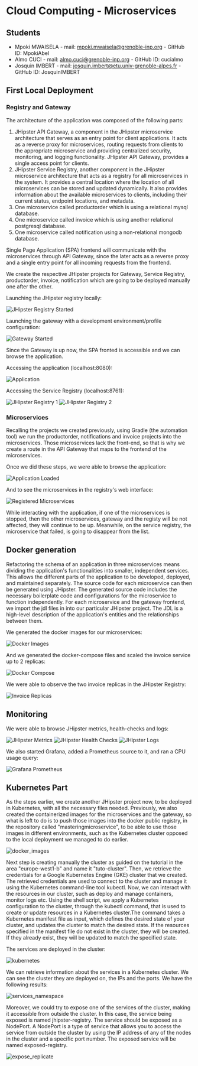 # Cloud Computing - Microservices

## Students

- Mpoki MWAISELA - mail: mpoki.mwaisela@grenoble-inp.org - GitHub ID: MpokiAbel
- Almo CUCI - mail: almo.cuci@grenoble-inp.org - GitHub ID: cucialmo
- Josquin IMBERT - mail: josquin.imbert@etu.univ-grenoble-alpes.fr - GitHub ID: JosquinIMBERT

## First Local Deployment

### Registry and Gateway

The architecture of the application was composed of the following parts: 

1. JHipster API Gateway, a component in the JHipster microservice architecture that serves as an entry point for client applications. It acts as a reverse proxy for microservices, routing requests from clients to the appropriate microservice and providing centralized security, monitoring, and logging functionality. JHipster API Gateway, provides a single access point for clients.
2. JHipster Service Registry, another component in the JHipster microservice architecture that acts as a registry for all microservices in the system. It provides a central location where the location of all microservices can be stored and updated dynamically. It also provides information about the available microservices to clients, including their current status, endpoint locations, and metadata.
3. One microservice called productorder which is using a relational mysql database.
4. One microservice called invoice which is using another relational postgresql database.
5. One microservice called notification using a non-relational mongodb database.

Single Page Application (SPA) frontend will communicate with the microservices through API Gateway, since the later acts as a reverse proxy and a single entry point for all incoming requests from the frontend.

We create the respective JHipster projects for Gateway, Service Registry, productorder, invoice, notification which are going to be deployed manually one after the other.

Launching the JHipster registry locally:

![JHipster Registry Started](./microservice_jhipster_registry_running.JPG "JHipster Registry Manual Start")

Launching the gateway with a development environment/profile configuration:

![Gateway Started](gateway_running.JPG "Gateway Manual Start")

Since the Gateway is up now, the SPA fronted is accessible and we can browse the application.

Accessing the application (localhost:8080):

![Application](./microservice_app.JPG "Application")


Accessing the Service Registry (localhost:8761):

![JHipster Registry 1](./jhipster_registry_1.JPG "JHipster Registry 1")
![JHipster Registry 2](./jhipster_registry_2.JPG "JHipster Registry 2")


### Microservices

Recalling the projects we created previously, using Gradle (the automation tool) we run the productorder, notifications and invoice projects into the microservices. Those microservices lack the front-end, so that is why we create a route in the API Gateway that maps to the frontend of the microservices.

Once we did these steps, we were able to browse the application:

![Application Loaded](./loaded_product_order_microservice.JPG "Application Loaded")

And to see the microservices in the registry's web interface:

![Registered Microservices](./jhipster_registry_services_up.JPG "Registered Microservices")

While interacting with the application, if one of the microservices is stopped, then the other microservices, gateway and the registy will be not affected, they will continue to be up. Meanwhile, on the service registry, the microservice that failed, is going to disappear from the list.


## Docker generation

Refactoring the schema of an application in three microservices means dividing the application's functionalities into smaller, independent services. This allows the different parts of the application to be developed, deployed, and maintained separately. The source code for each microservice can then be generated using JHipster. The generated source code includes the necessary boilerplate code and configurations for the microservice to function independently. 
For each microservice and the gateway frontend, we import the jdl files in into our particular JHipster project. The JDL is a high-level description of the application's entities and the relationships between them.

We generated the docker images for our microservices:

![Docker Images](./docker_images.JPG "Docker Images")

And we generated the docker-compose files and scaled the invoice service up to 2 replicas:

![Docker Compose](./docker_compose_scale_up.JPG "Docker Compose")

We were able to observe the two invoice replicas in the JHipster Registry:

![Invoice Replicas](./scaling_up_registry.JPG "Invoice Replicas")



## Monitoring

We were able to browse JHipster metrics, health-checks and logs:

![JHipster Metrics](./jhipster_metrics.JPG "JHipster Metrics")
![JHipster Health Checks](./jhipster_health_checks.JPG "JHipster Health Checks")
![JHipster Logs](./jhipster_logs.JPG "JHipster Logs")

We also started Grafana, added a Prometheus source to it, and ran a CPU usage query:

![Grafana Prometheus](./grafana_prometheus.JPG "Grafana Prometheus")



## Kubernetes Part

As the steps earlier, we create another JHipster project now, to be deployed in Kubernetes, with all the necessary files needed. Previously, we also created the containerized images for the microservices and the gateway, so what is left to do is to push those images into the docker public registry, in the repository called "masteringmicroservice", to be able to use those images in different environments, such as the Kubernetes cluster opposed to the local deployment we managed to do earlier.

![docker_images](https://user-images.githubusercontent.com/124881148/218195940-ff4feb85-8bba-4683-adeb-ae0fc9ea2e1b.png)


Next step is creating manually the cluster as guided on the tutorial in the area "europe-west1-b" and name it "tuto-cluster". Then, we retrieve the credentials for a Google Kubernetes Engine (GKE) cluster that we created. The retrieved credentials are used to connect to the cluster and manage it using the Kubernetes command-line tool kubectl. Now, we can interact with the resources in our cluster, such as deploy and manage containers, monitor logs etc.
Using the shell script, we apply a Kubernetes configuration to the cluster, through the kubectl command, that is used to create or update resources in a Kubernetes cluster.The command takes a Kubernetes manifest file as input, which defines the desired state of your cluster, and updates the cluster to match the desired state. If the resources specified in the manifest file do not exist in the cluster, they will be created. If they already exist, they will be updated to match the specified state.

The services are deployed in the cluster:

![kubernetes](https://user-images.githubusercontent.com/124881148/218196735-0c801bd9-7905-47f8-ad5a-08e0fe5d5cc1.png)

We can retrieve information about the services in a Kubernetes cluster. We can see the cluster they are deployed on, the IPs and the ports. We have the following results: 

![services_namespace](https://user-images.githubusercontent.com/124881148/218197180-0602e0dc-d7de-4f3e-b5cb-3c5e9090b9fe.png)

Moreover, we could try to expose one of the services of the cluster, making it accessible from outside the cluster. In this case, the service being exposed is named jhipster-registry. The service should be exposed as a NodePort. A NodePort is a type of service that allows you to access the service from outside the cluster by using the IP address of any of the nodes in the cluster and a specific port number. The exposed service will be named exposed-registry.

![expose_replicate](https://user-images.githubusercontent.com/124881148/218204390-c01d3768-43de-428e-b62c-e744ccb52907.png)



